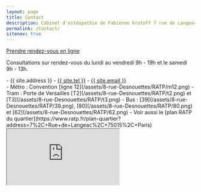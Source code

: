 ```yaml
---
layout: page
title: Contact
description: Cabinet d'ostéopathie de Fabienne Krotoff 7 rue de Langeac 75015 Paris - 01 45 31 98 48
permalink: /Contact/
sitenav: true
---
```


<div class="row">
  <div class="col-md-3"></div>
  <a class="btn btn-primary-outline btn-lg" href="https://www.clicrdv.com/932-osteopathe" role="button">Prendre rendez-vous en ligne</a>
</div>

<p></p>

Consultations sur rendez-vous du lundi au vendredi 9h - 19h et le samedi 9h - 13h.

<div class="row">
  <!--
    See Module de prise de RDV http://developers.clicrdv.com/fr/api-module-prise-rdv.html
    Testing URL : https://www.clicrdv.com/932-osteopathe?nologo=1&popin=1&mobile=1
  -->
  <!--
  <div class="col-md-10">
    <div class="embed-responsive" style="padding-bottom: 100%">
      <iframe src="https://www.clicrdv.com/932-osteopathe?websource=osteo15.com&nologo=1&popin=1&mobile=1&styles=transparent"></iframe>
    </div>
  </div>
  -->

  <div class="col-md-5" markdown="1">
  - {{ site.address }}
  - <a href="tel:{{ site.tel | cgi_escape }}">{{ site.tel }}</a>
  - <a href="mailto:{{ site.email }}">{{ site.email }}</a>
  </div>

  <div class="col-md-7" markdown="1">
  - Métro : Convention [ligne 12](/assets/8-rue-Desnouettes/RATP/m12.png)
  - Tram : Porte de Versailles [T2](/assets/8-rue-Desnouettes/RATP/t2.png) et [T3](/assets/8-rue-Desnouettes/RATP/t3.png)
  - Bus : [39](/assets/8-rue-Desnouettes/RATP/39.png), [80](/assets/8-rue-Desnouettes/RATP/80.png) et [62](/assets/8-rue-Desnouettes/RATP/62.png)
  - Voir aussi le [plan RATP du quartier](https://www.ratp.fr/plan-quartier?address=7%2C+Rue+de+Langeac%2C+75015%2C+Paris)
  </div>
</div>

<div class="row">
  <div class="col-md-10">
    <div class="embed-responsive embed-responsive-4by3">
      <iframe src="https://www.google.com/maps/embed?pb=!1m14!1m8!1m3!1d5252.316460462815!2d2.2948188401153518!3d48.83612046224319!3m2!1i1024!2i768!4f13.1!3m3!1m2!1s0x0000000000000000%3A0x471b308af929718f!2sFabienne+Krotoff+Ost%C3%A9opathe+D.O.!5e0!3m2!1sfr!2s!4v1421353919120"></iframe>
    </div>
  </div>
</div>
